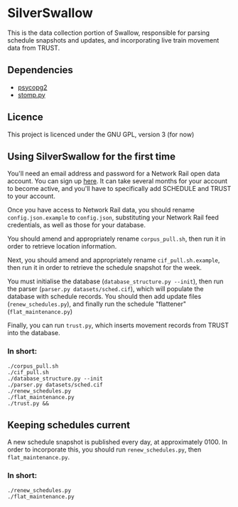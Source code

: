 # SilverSwallow
This is the data collection portion of Swallow, responsible for parsing schedule snapshots and updates, and incorporating
live train movement data from TRUST.

## Dependencies
* [psycopg2](https://pypi.org/project/psycopg2/)
* [stomp.py](https://pypi.org/project/stomp.py/)

## Licence
This project is licenced under the GNU GPL, version 3 (for now)

## Using SilverSwallow for the first time
You'll need an email address and password for a Network Rail open data account. You can sign up
[here](https://datafeeds.networkrail.co.uk/ntrod/login).
It can take several months for your account to become active, and you'll have to
specifically add SCHEDULE and TRUST to your account.

Once you have access to Network Rail data, you should rename `config.json.example` to `config.json`, substituting your
Network Rail feed credentials, as well as those for your database.

You should amend and appropriately rename `corpus_pull.sh`, then run it in order to retrieve location information.

Next, you should amend and appropriately rename `cif_pull.sh.example`, then run it in order to retrieve the schedule snapshot for the week.

You must initialise the database (`database_structure.py --init`), then run the parser (`parser.py datasets/sched.cif`), which will populate the
database with schedule records. You should then add update files (`renew_schedules.py`), and finally run the schedule
"flattener" (`flat_maintenance.py`)

Finally, you can run `trust.py`, which inserts movement records from TRUST into the database.

### In short:
```
./corpus_pull.sh
./cif_pull.sh
./database_structure.py --init
./parser.py datasets/sched.cif
./renew_schedules.py
./flat_maintenance.py
./trust.py &&
```

## Keeping schedules current
A new schedule snapshot is published every day, at approximately 0100. In order to incorporate this, you should run `renew_schedules.py`, then
`flat_maintenance.py`.

### In short:
```
./renew_schedules.py
./flat_maintenance.py
```
